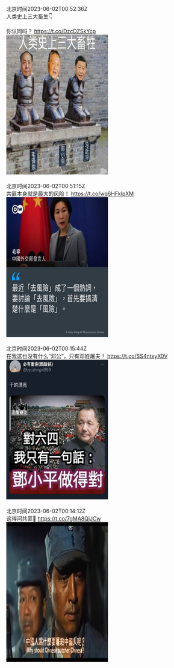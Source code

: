北京时间2023-06-02T00:52:36Z<br>人类史上三大畜生👇

你认同吗？ https://t.co/DzcDZSkYcp<br><img src='/temp/image/2023/t-Month-6/1664314012098760707_0.jpg' width='270' height='370'><br><br>北京时间2023-06-02T00:51:15Z<br>共匪本身就是最大的风险！ https://t.co/wq6HFkIpXM<br><img src='/temp/image/2023/t-Month-6/1664313673505189889_0.jpg' width='270' height='370'><br><br>北京时间2023-06-02T00:15:44Z<br>在我这也没有什么“邓公”，只有邓姓屠夫！ https://t.co/SS4ntxyX0V<br><img src='/temp/image/2023/t-Month-6/1664304734700965889_0.jpg' width='270' height='370'><br><br>北京时间2023-06-02T00:14:12Z<br>这得问共匪🙁 https://t.co/7gMA8QjJCw<br><img src='/temp/image/2023/t-Month-6/1664304349353488384_0.jpg' width='270' height='370'><br><br>